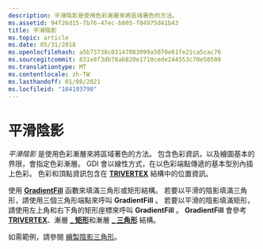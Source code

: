 ```yaml
---
description: 平滑陰影是使用色彩漸層來將區域著色的方法。
ms.assetid: 94f26d15-fb76-47ec-b805-f04975d41b43
title: 平滑陰影
ms.topic: article
ms.date: 05/31/2018
ms.openlocfilehash: a5b73738c03147083099a5070e61fe21ca5cac76
ms.sourcegitcommit: 831e8f3db78ab820e1710cede244553c70e50500
ms.translationtype: MT
ms.contentlocale: zh-TW
ms.lasthandoff: 01/08/2021
ms.locfileid: "104193790"
---
```

# <a name="smooth-shading"></a>平滑陰影

*平滑陰影* 是使用色彩漸層來將區域著色的方法。 包含色彩資訊，以及繪圖基本的界限，會指定色彩漸層。 GDI 會以線性方式，在以色彩端點傳遞的基本型別內插上色彩。 色彩和頂點資訊包含在 [**TRIVERTEX**](/windows/desktop/api/Wingdi/ns-wingdi-trivertex) 結構中的位置資訊。

使用 [**GradientFill**](/windows/desktop/api/WinGdi/nf-wingdi-gradientfill) 函數來填滿三角形或矩形結構。 若要以平滑的陰影填滿三角形，請使用三個三角形端點來呼叫 **GradientFill** 。 若要以平滑的陰影填滿矩形，請使用左上角和右下角的矩形座標來呼叫 **GradientFill** 。 **GradientFill** 會參考 [**TRIVERTEX**](/windows/desktop/api/Wingdi/ns-wingdi-trivertex)、漸層 [**\_ 矩形**](/windows/desktop/api/Wingdi/ns-wingdi-gradient_rect)和漸層 [**\_ 三角形**](/windows/desktop/api/Wingdi/ns-wingdi-gradient_triangle) 結構。

如需範例，請參閱 [繪製陰影三角形](drawing-a-shaded-triangle.md)。

 

 



